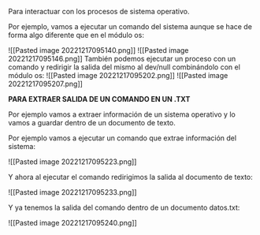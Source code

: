Para interactuar con los procesos de sistema operativo.

Por ejemplo, vamos a ejecutar un comando del sistema aunque se hace de forma algo diferente que en el módulo os:

![[Pasted image 20221217095140.png]]
![[Pasted image 20221217095146.png]]
También podemos ejecutar un proceso con un comando y redirigir la salida del mismo al dev/null combinándolo con el módulo os:
![[Pasted image 20221217095202.png]]
![[Pasted image 20221217095207.png]]

**PARA EXTRAER SALIDA DE UN COMANDO EN UN .TXT**

Por ejemplo vamos a extraer información de un sistema operativo y lo vamos a guardar dentro de un documento de texto.

Por ejemplo vamos a ejecutar un comando que extrae información del sistema:

![[Pasted image 20221217095223.png]]

Y ahora al ejecutar el comando redirigimos la salida al documento de texto:

![[Pasted image 20221217095233.png]]

Y ya tenemos la salida del comando dentro de un documento datos.txt:

![[Pasted image 20221217095240.png]]



